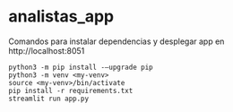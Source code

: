# analistas_app

Comandos para instalar dependencias y desplegar app en http://localhost:8051

```
python3 -m pip install -–upgrade pip
python3 -m venv <my-venv>
source <my-venv>/bin/activate
pip install -r requirements.txt
streamlit run app.py

```